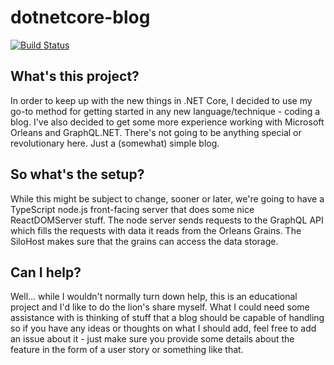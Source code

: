 # dotnetcore-blog

[![Build Status](https://www-martinstromberg.visualstudio.com/dotnetcore-blog/_apis/build/status/martinstromberg.dotnetcore-blog?branchName=master)](https://www-martinstromberg.visualstudio.com/dotnetcore-blog/_build/latest?definitionId=5&branchName=master)

## What's this project?

In order to keep up with the new things in .NET Core, I decided to use my go-to method for getting started in any new language/technique - coding a blog. I've also decided to get some more experience working with Microsoft Orleans and GraphQL.NET.  There's not going to be anything special or revolutionary here. Just a (somewhat) simple blog. 

## So what's the setup?

While this might be subject to change, sooner or later, we're going to have a TypeScript node.js front-facing server that does some nice ReactDOMServer stuff. The node server sends requests to the GraphQL API which fills the requests with data it reads from the Orleans Grains. The SiloHost makes sure that the grains can access the data storage.

## Can I help?

Well... while I wouldn't normally turn down help, this is an educational project and I'd like to do the lion's share myself. What I could need some assistance with is thinking of stuff that a blog should be capable of handling so if you have any ideas or thoughts on what I should add, feel free to add an issue about it - just make sure you provide some details about the feature in the form of a user story or something like that.
